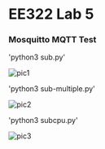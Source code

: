 # EE322 Lab 5

### Mosquitto MQTT Test

'python3 sub.py'

![pic1](https://github.com/Githubpucci/EE-322/assets/116912039/b7c94d23-1dcc-41ae-9b6e-18b14da62220)

'python3 sub-multiple.py'

![pic2](https://github.com/Githubpucci/EE-322/assets/116912039/00af82c0-bffc-48f6-9835-d787d4553874)


'python3 subcpu.py'


![pic3](https://github.com/Githubpucci/EE-322/assets/116912039/6c86e1fc-2d9e-4151-b187-5608505dbe20)
